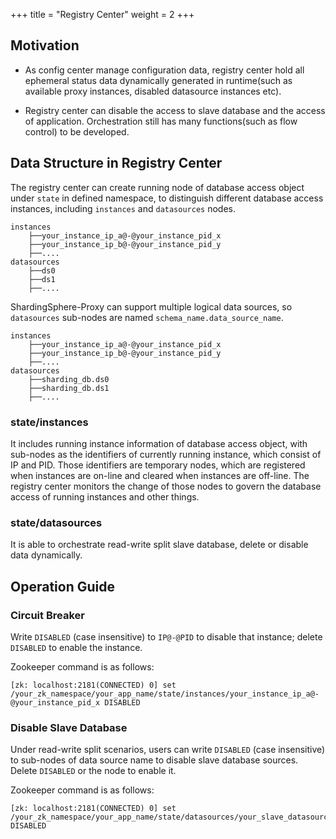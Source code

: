 +++
title = "Registry Center"
weight = 2
+++

## Motivation

- As config center manage configuration data, registry center hold all ephemeral status data dynamically generated in runtime(such as available proxy instances, disabled datasource instances etc).

- Registry center can disable the access to slave database and the access of application. Orchestration still has many functions(such as flow control) to be developed.

## Data Structure in Registry Center

The registry center can create running node of database access object under `state` in defined namespace, to distinguish different database access instances, including `instances` and `datasources` nodes.

```
instances
    ├──your_instance_ip_a@-@your_instance_pid_x
    ├──your_instance_ip_b@-@your_instance_pid_y
    ├──....
datasources
    ├──ds0
    ├──ds1
    ├──....
```

ShardingSphere-Proxy can support multiple logical data sources, so `datasources` sub-nodes are named `schema_name.data_source_name`.

```
instances
    ├──your_instance_ip_a@-@your_instance_pid_x
    ├──your_instance_ip_b@-@your_instance_pid_y
    ├──....
datasources
    ├──sharding_db.ds0
    ├──sharding_db.ds1
    ├──....
```

### state/instances

It includes running instance information of database access object, with sub-nodes as the identifiers of currently running instance, which consist of IP and PID. Those identifiers are temporary nodes, which are registered when instances are on-line and cleared when instances are off-line. The registry center monitors the change of those nodes to govern the database access of running instances and other things.

### state/datasources

It is able to orchestrate read-write split slave database, delete or disable data dynamically.

## Operation Guide

### Circuit Breaker

Write `DISABLED` (case insensitive) to `IP@-@PID` to disable that instance; delete `DISABLED` to enable the instance.

Zookeeper command is as follows:

```
[zk: localhost:2181(CONNECTED) 0] set /your_zk_namespace/your_app_name/state/instances/your_instance_ip_a@-@your_instance_pid_x DISABLED
```

### Disable Slave Database

Under read-write split scenarios, users can write `DISABLED` (case insensitive) to sub-nodes of data source name to disable slave database sources. Delete `DISABLED` or the node to enable it.

Zookeeper command is as follows:

```
[zk: localhost:2181(CONNECTED) 0] set /your_zk_namespace/your_app_name/state/datasources/your_slave_datasource_name DISABLED
```
